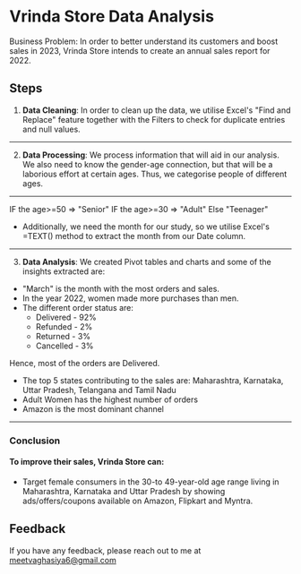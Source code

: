 # Vrinda Store Data Analysis

Business Problem: In order to better understand its customers and boost sales in 2023, Vrinda Store intends to create an annual sales report for 2022.




## Steps

1) **Data Cleaning**: In order to clean up the data, we utilise Excel's "Find and Replace" feature together with the Filters to check for duplicate entries and null values.

---------
2) **Data Processing**: We process information that will aid in our analysis. We also need to know the gender-age connection, but that will be a laborious effort at certain ages. Thus, we categorise people of different ages.
-----
IF the age>=50 => "Senior"
IF the age>=30 => "Adult"
Else "Teenager"

- Additionally, we need the month for our study, so we utilise Excel's =TEXT() method to extract the month from our Date column.
-----------
3) **Data Analysis**: We created Pivot tables and charts and some of the insights extracted are:

- "March" is the month with the most orders and sales.
- In the year 2022, women made more purchases than men.
- The different order status are:
    - Delivered - 92%
    - Refunded - 2%
    - Returned - 3%
    - Cancelled - 3%

Hence, most of the orders are Delivered.
- The top 5 states contributing to the sales are: Maharashtra, Karnataka, Uttar Pradesh, Telangana and Tamil Nadu
- Adult Women has the highest number of orders
- Amazon is the most dominant channel
----------
### Conclusion 
#### To improve their sales, Vrinda Store can:
  - Target female consumers in the 30-to 49-year-old age range living in Maharashtra, Karnataka and Uttar Pradesh by showing ads/offers/coupons available on Amazon, Flipkart and Myntra.
 




## Feedback

If you have any feedback, please reach out to me at meetvaghasiya6@gmail.com
